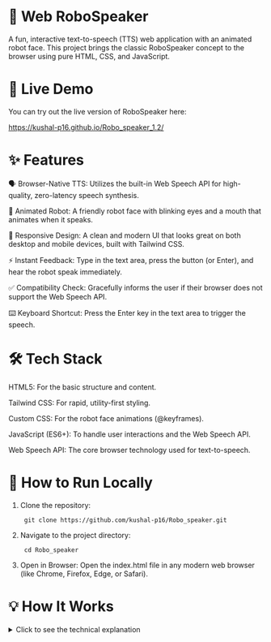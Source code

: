 # 🤖 Web RoboSpeaker

A fun, interactive text-to-speech (TTS) web application with an animated robot face. This project brings the classic RoboSpeaker concept to the browser using pure HTML, CSS, and JavaScript.


# 🚀 Live Demo
You can try out the live version of RoboSpeaker here:

 https://kushal-p16.github.io/Robo_speaker_1.2/


# ✨ Features
🗣️ Browser-Native TTS: Utilizes the built-in Web Speech API for high-quality, zero-latency speech synthesis.

🤖 Animated Robot: A friendly robot face with blinking eyes and a mouth that animates when it speaks.

📱 Responsive Design: A clean and modern UI that looks great on both desktop and mobile devices, built with Tailwind CSS.

⚡ Instant Feedback: Type in the text area, press the button (or Enter), and hear the robot speak immediately.

✅ Compatibility Check: Gracefully informs the user if their browser does not support the Web Speech API.

⌨️ Keyboard Shortcut: Press the Enter key in the text area to trigger the speech.



# 🛠️ Tech Stack
HTML5: For the basic structure and content.

Tailwind CSS: For rapid, utility-first styling.

Custom CSS: For the robot face animations (@keyframes).

JavaScript (ES6+): To handle user interactions and the Web Speech API.

Web Speech API: The core browser technology used for text-to-speech.


# 📂 How to Run Locally

1. Clone the repository:

        git clone https://github.com/kushal-p16/Robo_speaker.git


2. Navigate to the project directory:
 
        cd Robo_speaker

   
3. Open in Browser: Open the index.html file in any modern web browser (like Chrome, Firefox, Edge, or Safari).

# 💡 How It Works
<details>
<summary>Click to see the technical explanation</summary> 


The application's logic is self-contained within the index.html file.

DOM Manipulation: JavaScript first gets references to the necessary HTML elements (the button, textarea, robot mouth, etc.).

API Check: It checks if window.speechSynthesis exists to determine if the browser supports the required API.

Event Listeners:

A click listener on the "Make Me Speak" button triggers the main function.

A keydown listener on the textarea checks for the Enter key to provide a convenient shortcut.

Speech Synthesis:

When triggered, a SpeechSynthesisUtterance object is created with the text from the textarea.

The window.speechSynthesis.speak() method is called to voice the utterance.

Animation Sync:

The utterance object has onstart and onend event handlers.

When the speech starts (onstart), a .speaking CSS class is added to the robot's mouth element, which activates the animation.

When the speech ends (onend), the class is removed, stopping the animation.

</details>
